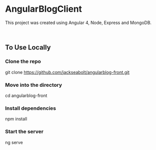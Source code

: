 # AngularBlogClient

This project was created using Angular 4, Node, Express and MongoDB. 

<br />

## To Use Locally

### Clone the repo
git clone https://github.com/jackseabolt/angularblog-front.git

### Move into the directory
cd angularblog-front

### Install dependencies
npm install

### Start the server
ng serve
